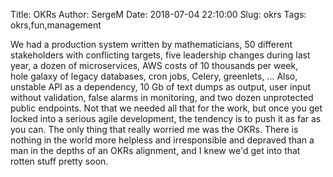 Title: OKRs
Author: SergeM
Date: 2018-07-04 22:10:00
Slug: okrs
Tags: okrs,fun,management



We had a production system written by mathematicians, 
50 different stakeholders with conflicting targets, five leadership changes during last year,
a dozen of microservices, AWS costs of 10 thousands per week,  
hole galaxy of legacy databases, cron jobs, Celery, greenlets, …
Also, unstable API as a dependency, 10 Gb of text dumps as output,  user input without validation, 
false alarms in monitoring, and two dozen unprotected public endpoints. 
Not that we needed all that for the work, but once you get locked into a serious agile development,
the tendency is to push it as far as you can. The only thing that really worried me was the OKRs. 
There is nothing in the world more helpless and irresponsible and depraved than a man
in the depths of an OKRs alignment, and I knew we'd get into that rotten stuff pretty soon. 
